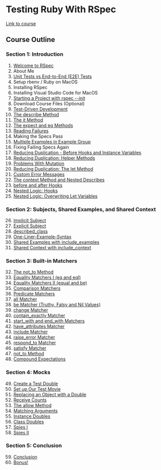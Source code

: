 # Testing Ruby With RSpec

[Link to course](udemy.com/course/testing-ruby-with-rspec/learn/lecture/12409324#overview)

## Course Outline

### Section 1: Introduction

1. [Welcome to RSpec](https://github.com/iainaitken/courses/blob/main/udemy/testing_ruby/notes/1-welcome-to-rspec.md)
2. About Me
3. [Unit Tests vs End-to-End (E2E) Tests](https://github.com/iainaitken/courses/blob/main/udemy/testing_ruby/notes/3-unit-tests-vs-end-to-end-tests.md)
4. Setup rbenv / Ruby on MacOS
5. Installing RSpec
6. Installing Visual Studio Code for MacOS
7. [Starting a Project with rspec --init](https://github.com/iainaitken/courses/blob/main/udemy/testing_ruby/notes/6-starting-a-project-with-rspec.md)
8. Download Course Files (Optional)
9. [Test-Driven Development](https://github.com/iainaitken/courses/blob/main/udemy/testing_ruby/notes/9-test-driven-development.md)
10. [The describe Method](https://github.com/iainaitken/courses/blob/main/udemy/testing_ruby/notes/10-the-describe-method.md)
11. [The it Method](https://github.com/iainaitken/courses/blob/main/udemy/testing_ruby/notes/11-the-it-method.md)
12. [The expect and eq Methods](https://github.com/iainaitken/courses/blob/main/udemy/testing_ruby/notes/12-the-expect-and-eq-methds.md)
13. [Reading Failures](https://github.com/iainaitken/courses/blob/main/udemy/testing_ruby/notes/13-reading-failures.md)
14. Making the Specs Pass
15. [Multiple Examples in Example Group](https://github.com/iainaitken/courses/blob/main/udemy/testing_ruby/notes/15-multiple-examples-in-example-group.md)
16. Fixing Failing Specs Again
17. [Reducing Duplication - Before Hooks and Instance Variables](https://github.com/iainaitken/courses/blob/main/udemy/testing_ruby/notes/17-reducing-duplication-before-hooks-and-instance-variables.md)
18. [Reducing Duplication: Helper Methods](https://github.com/iainaitken/courses/blob/main/udemy/testing_ruby/notes/18-reducing-duplication-helper-methods.md)
19. [Problems With Mutation](https://github.com/iainaitken/courses/blob/main/udemy/testing_ruby/notes/19-problems-with-mutation.md)
20. [Reducing Duplication: The let Method](https://github.com/iainaitken/courses/blob/main/udemy/testing_ruby/notes/20-reducing-duplication-the-let-method.md)
21. [Custom Error Messages](https://github.com/iainaitken/courses/blob/main/udemy/testing_ruby/notes/21-custom-error-messages.md)
22. [The context Method and Nested Describes](https://github.com/iainaitken/courses/blob/main/udemy/testing_ruby/notes/22-the-context-method-and-nested-describes.md)
23. [before and after Hooks]()
24. [Nested Logic: Hooks]()
25. [Nested Logic: Overwriting Let Variables]()

### Section 2: Subjects, Shared Examples, and Shared Context

26. [Implicit Subject]()
27. [Explicit Subject]()
28. [described_class]()
29. [One-Liner-Example-Syntax]()
30. [Shared Examples with include_examples]()
31. [Shared Context with include_context]()

### Section 3: Built-in Matchers

32. [The not_to Method]()
33. [Equality Matchers I (eq and eql)]()
34. [Equality Matchers II (equal and be)]()
35. [Comparison Matchers]()
36. [Predicate Matchers]()
37. [all Matcher]()
38. [be Matcher (Truthy, Falsy and Nil Values)]()
39. [change Matcher]()
40. [contain_exactly Matcher]()
41. [start_with and end_with Matchers]()
42. [have_attributes Matcher]()
43. [include Matcher]()
44. [raise_error Matcher]()
45. [respond_to Matcher]()
46. [satisfy Matcher]()
47. [not_to Method]()
48. [Compound Expectations]()

### Section 4: Mocks

49. [Create a Test Double]()
50. [Set up Our Test Movie]()
51. [Replacing an Object with a Double]()
52. [Receive Counts]()
53. [The allow Method]()
54. [Matching Arguments]()
55. [Instance Doubles]()
56. [Class Doubles]()
57. [Spies I]()
58. [Spies II]()

### Section 5: Conclusion

59. [Conclusion]()
60. [Bonus!]()
